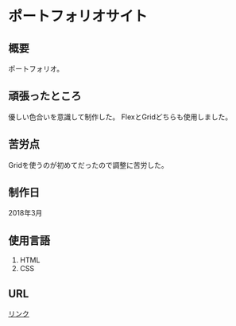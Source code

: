 # ポートフォリオサイト

## 概要
ポートフォリオ。
## 頑張ったところ
優しい色合いを意識して制作した。
FlexとGridどちらも使用しました。
## 苦労点
Gridを使うのが初めてだったので調整に苦労した。
## 制作日
2018年3月
## 使用言語
1. HTML
2. CSS
## URL
[リンク](https://maigo999.github.io/Portfolio/)